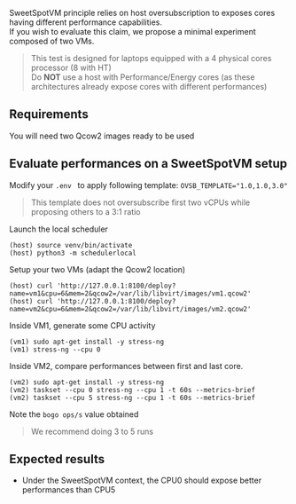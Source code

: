 SweetSpotVM principle relies on host oversubscription to exposes cores having different performance capabilities.  
If you wish to evaluate this claim, we propose a minimal experiment composed of two VMs. 

> This test is designed for laptops equipped with a 4 physical cores processor (8 with HT)  
> Do **NOT** use a host with Performance/Energy cores (as these architectures already expose cores with different performances)

## Requirements

You will need two Qcow2 images ready to be used  

## Evaluate performances on a SweetSpotVM setup

Modify your ```.env ``` to apply following template: ```OVSB_TEMPLATE="1.0,1.0,3.0"```
> This template does not oversubscribe first two vCPUs while proposing others to a 3:1 ratio

Launch the local scheduler
```
(host) source venv/bin/activate
(host) python3 -m schedulerlocal
```

Setup your two VMs (adapt the Qcow2 location)
```
(host) curl 'http://127.0.0.1:8100/deploy?name=vm1&cpu=6&mem=2&qcow2=/var/lib/libvirt/images/vm1.qcow2'
(host) curl 'http://127.0.0.1:8100/deploy?name=vm2&cpu=6&mem=2&qcow2=/var/lib/libvirt/images/vm2.qcow2'
```

Inside VM1, generate some CPU activity
```
(vm1) sudo apt-get install -y stress-ng
(vm1) stress-ng --cpu 0
```

Inside VM2, compare performances between first and last core.
```
(vm2) sudo apt-get install -y stress-ng
(vm2) taskset --cpu 0 stress-ng --cpu 1 -t 60s --metrics-brief
(vm2) taskset --cpu 5 stress-ng --cpu 1 -t 60s --metrics-brief
```
Note the ```bogo ops/s``` value obtained
> We recommend doing 3 to 5 runs

## Expected results

- Under the SweetSpotVM context, the CPU0 should expose better performances than CPU5